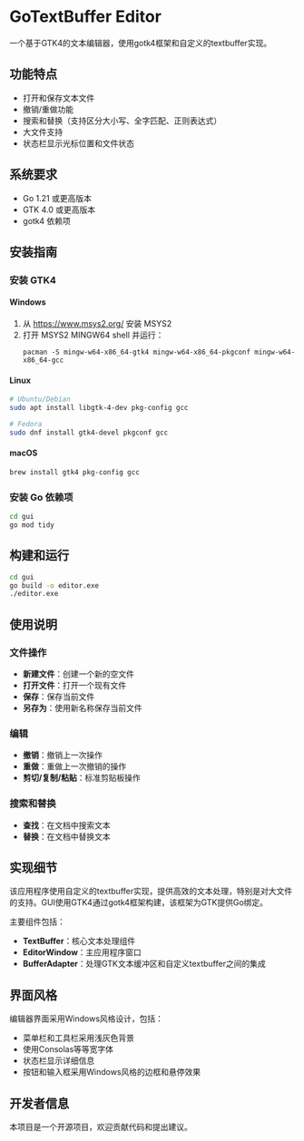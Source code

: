 # GoTextBuffer Editor

一个基于GTK4的文本编辑器，使用gotk4框架和自定义的textbuffer实现。

## 功能特点

- 打开和保存文本文件
- 撤销/重做功能
- 搜索和替换（支持区分大小写、全字匹配、正则表达式）
- 大文件支持
- 状态栏显示光标位置和文件状态

## 系统要求

- Go 1.21 或更高版本
- GTK 4.0 或更高版本
- gotk4 依赖项

## 安装指南

### 安装 GTK4

#### Windows

1. 从 https://www.msys2.org/ 安装 MSYS2
2. 打开 MSYS2 MINGW64 shell 并运行：
   ```
   pacman -S mingw-w64-x86_64-gtk4 mingw-w64-x86_64-pkgconf mingw-w64-x86_64-gcc
   ```

#### Linux

```bash
# Ubuntu/Debian
sudo apt install libgtk-4-dev pkg-config gcc

# Fedora
sudo dnf install gtk4-devel pkgconf gcc
```

#### macOS

```bash
brew install gtk4 pkg-config gcc
```

### 安装 Go 依赖项

```bash
cd gui
go mod tidy
```

## 构建和运行

```bash
cd gui
go build -o editor.exe
./editor.exe
```

## 使用说明

### 文件操作

- **新建文件**：创建一个新的空文件
- **打开文件**：打开一个现有文件
- **保存**：保存当前文件
- **另存为**：使用新名称保存当前文件

### 编辑

- **撤销**：撤销上一次操作
- **重做**：重做上一次撤销的操作
- **剪切/复制/粘贴**：标准剪贴板操作

### 搜索和替换

- **查找**：在文档中搜索文本
- **替换**：在文档中替换文本

## 实现细节

该应用程序使用自定义的textbuffer实现，提供高效的文本处理，特别是对大文件的支持。GUI使用GTK4通过gotk4框架构建，该框架为GTK提供Go绑定。

主要组件包括：

- **TextBuffer**：核心文本处理组件
- **EditorWindow**：主应用程序窗口
- **BufferAdapter**：处理GTK文本缓冲区和自定义textbuffer之间的集成

## 界面风格

编辑器界面采用Windows风格设计，包括：

- 菜单栏和工具栏采用浅灰色背景
- 使用Consolas等等宽字体
- 状态栏显示详细信息
- 按钮和输入框采用Windows风格的边框和悬停效果

## 开发者信息

本项目是一个开源项目，欢迎贡献代码和提出建议。 